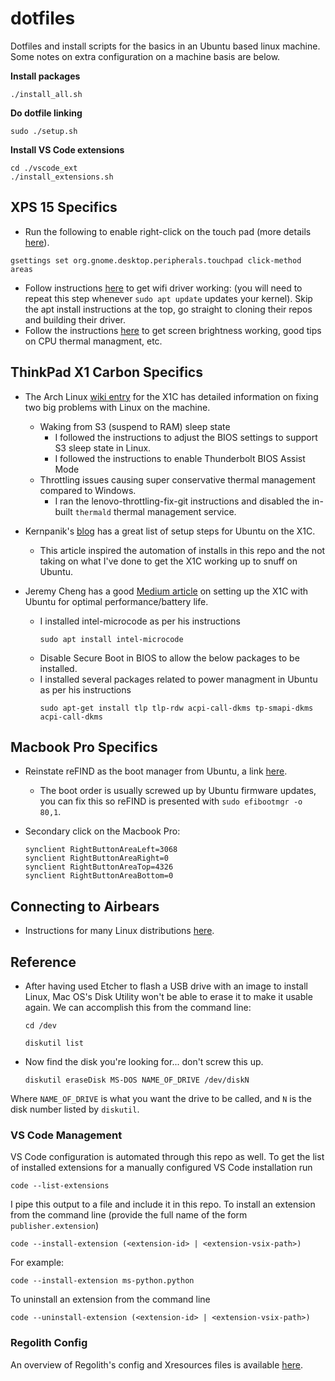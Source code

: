 # dotfiles
Dotfiles and install scripts for the basics in an Ubuntu based linux machine. Some notes on extra configuration on a machine basis are below.

**Install packages**

```shell
./install_all.sh
```

**Do dotfile linking**

```shell
sudo ./setup.sh
```

**Install VS Code extensions**

```shell
cd ./vscode_ext
./install_extensions.sh
```

## XPS 15 Specifics
* Run the following to enable right-click on the touch pad (more details [here](https://askubuntu.com/questions/1028776/no-secondary-button-right-click-on-touchpad)).
```
gsettings set org.gnome.desktop.peripherals.touchpad click-method areas
```
* Follow instructions [here](https://support.killernetworking.com/knowledge-base/killer-ax1650-in-debian-ubuntu-16-04/) to get wifi driver working: (you will need to repeat this step whenever `sudo apt update` updates your kernel). Skip the apt install instructions at the top, go straight to cloning their repos and building their driver.
* Follow the instructions [here](https://github.com/TillmannBerg/Ubuntu-Dell-XPS-15-2019) to get screen brightness working, good tips on CPU thermal managment, etc.

## ThinkPad X1 Carbon Specifics
* The Arch Linux [wiki entry](https://wiki.archlinux.org/index.php/Lenovo_ThinkPad_X1_Carbon_(Gen_6)) for the X1C has detailed information on fixing two big problems with Linux on the machine.
  * Waking from S3 (suspend to RAM) sleep state
  	* I followed the instructions to adjust the BIOS settings to support S3 sleep state in Linux.
  	* I followed the instructions to enable Thunderbolt BIOS Assist Mode
  * Throttling issues causing super conservative thermal management compared to Windows.
  	* I ran the lenovo-throttling-fix-git instructions and disabled the in-built ```thermald``` thermal management service.
* Kernpanik's [blog](http://kernpanik.com/geekstuff/2014/12/29/installing-ubuntu-on-thinkpad-x1-carbon-pt4.html) has a great list of setup steps for Ubuntu on the X1C.
  
  * This article inspired the automation of installs in this repo and the not taking on what I've done to get the X1C working up to snuff on Ubuntu.
* Jeremy Cheng has a good [Medium article](https://medium.com/@hkdb/ubuntu-18-04-on-lenovo-x1-carbon-6g-d99d5667d4d5) on setting up the X1C with Ubuntu for optimal performance/battery life.
  * I installed intel-microcode as per his instructions
  	```shell
  	sudo apt install intel-microcode
  	```
  * Disable Secure Boot in BIOS to allow the below packages to be installed.
  * I installed several packages related to power managment in Ubuntu as per his instructions
  	```shell
  	sudo apt-get install tlp tlp-rdw acpi-call-dkms tp-smapi-dkms acpi-call-dkms
  	```
  
## Macbook Pro Specifics
* Reinstate reFIND as the boot manager from Ubuntu, a link [here](https://askubuntu.com/questions/698606/refind-menu-not-showing-on-a-dual-mac-ubuntu-machine).
  
  * The boot order is usually screwed up by Ubuntu firmware updates, you can fix this so reFIND is presented with ```sudo efibootmgr -o 80,1```.
* Secondary click on the Macbook Pro:

  ```shell
  synclient RightButtonAreaLeft=3068
  synclient RightButtonAreaRight=0
  synclient RightButtonAreaTop=4326
  synclient RightButtonAreaBottom=0
  ```
  
## Connecting to Airbears
* Instructions for many Linux distributions [here](https://github.com/chrisjeng/AirBears2).

## Reference
* After having used Etcher to flash a USB drive with an image to install Linux, Mac OS's Disk Utility won't be able to erase it to make it usable again. We can accomplish this from the command line:

  ```cd /dev```

  ```diskutil list```

* Now find the disk you're looking for... don't screw this up.

  ```diskutil eraseDisk MS-DOS NAME_OF_DRIVE /dev/diskN```

Where ```NAME_OF_DRIVE``` is what you want the drive to be called, and ```N``` is the disk number listed by ```diskutil```.

### VS Code Management

VS Code configuration is automated through this repo as well. To get the list of installed extensions for a manually configured VS Code installation run

```shell
code --list-extensions
```

I pipe this output to a file and include it in this repo. To install an extension from the command line (provide the full name of the form `publisher.extension`)

```shell
code --install-extension (<extension-id> | <extension-vsix-path>)
```

For example:

```shell
code --install-extension ms-python.python
```

To uninstall an extension from the command line

```shell
code --uninstall-extension (<extension-id> | <extension-vsix-path>)
```

### Regolith Config

An overview of Regolith's config and Xresources files is available [here](https://github.com/regolith-linux/regolith-desktop/wiki/Customize).
